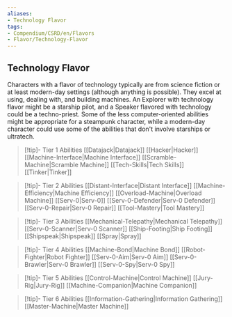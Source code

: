 ```yaml
---
aliases:
- Technology Flavor
tags:
- Compendium/CSRD/en/Flavors
- Flavor/Technology-Flavor
---
```


  
## Technology Flavor  
Characters with a flavor of technology typically are from science fiction or at least modern-day settings (although anything is possible). They excel at using, dealing with, and building machines. An Explorer with technology flavor might be a starship pilot, and a Speaker flavored with technology could be a techno-priest. Some of the less computer-oriented abilities might be appropriate for a steampunk character, while a modern-day character could use some of the abilities that don't involve starships or ultratech.  

>[!tip]- Tier 1 Abilities
>[[Datajack|Datajack]]
>[[Hacker|Hacker]]
>[[Machine-Interface|Machine Interface]]
>[[Scramble-Machine|Scramble Machine]]
>[[Tech-Skills|Tech Skills]]
>[[Tinker|Tinker]]

>[!tip]- Tier 2 Abilities
>[[Distant-Interface|Distant Interface]]
>[[Machine-Efficiency|Machine Efficiency]]
>[[Overload-Machine|Overload Machine]]
>[[Serv-0|Serv-0]]
>[[Serv-0-Defender|Serv-0 Defender]]
>[[Serv-0-Repair|Serv-0 Repair]]
>[[Tool-Mastery|Tool Mastery]]

>[!tip]- Tier 3 Abilities
>[[Mechanical-Telepathy|Mechanical Telepathy]]
>[[Serv-0-Scanner|Serv-0 Scanner]]
>[[Ship-Footing|Ship Footing]]
>[[Shipspeak|Shipspeak]]
>[[Spray|Spray]]

>[!tip]- Tier 4 Abilities
>[[Machine-Bond|Machine Bond]]
>[[Robot-Fighter|Robot Fighter]]
>[[Serv-0-Aim|Serv-0 Aim]]
>[[Serv-0-Brawler|Serv-0 Brawler]]
>[[Serv-0-Spy|Serv-0 Spy]]

>[!tip]- Tier 5 Abilities
>[[Control-Machine|Control Machine]]
>[[Jury-Rig|Jury-Rig]]
>[[Machine-Companion|Machine Companion]]

>[!tip]- Tier 6 Abilities
>[[Information-Gathering|Information Gathering]]
>[[Master-Machine|Master Machine]]
